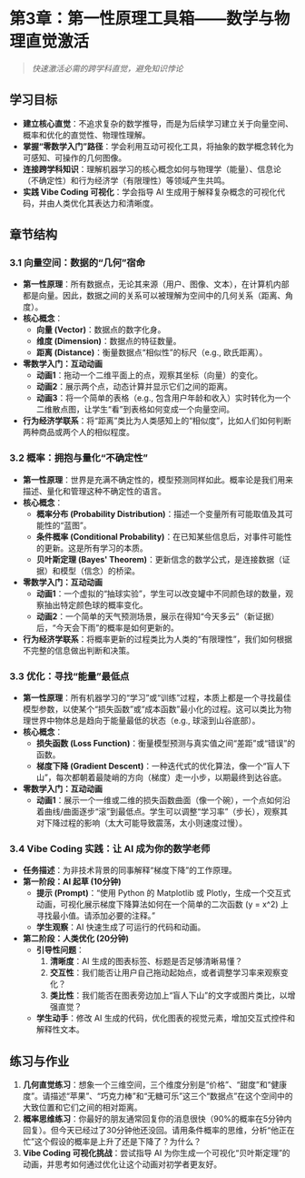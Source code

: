 # 第3章：第一性原理工具箱——数学与物理直觉激活

> *快速激活必需的跨学科直觉，避免知识悖论*

## 学习目标

- **建立核心直觉**：不追求复杂的数学推导，而是为后续学习建立关于向量空间、概率和优化的直觉性、物理性理解。
- **掌握“零数学入门”路径**：学会利用互动可视化工具，将抽象的数学概念转化为可感知、可操作的几何图像。
- **连接跨学科知识**：理解机器学习的核心概念如何与物理学（能量）、信息论（不确定性）和行为经济学（有限理性）等领域产生共鸣。
- **实践 Vibe Coding 可视化**：学会指导 AI 生成用于解释复杂概念的可视化代码，并由人类优化其表达力和清晰度。

## 章节结构

### 3.1 向量空间：数据的“几何”宿命

- **第一性原理**：所有数据点，无论其来源（用户、图像、文本），在计算机内部都是向量。因此，数据之间的关系可以被理解为空间中的几何关系（距离、角度）。
- **核心概念**：
    - **向量 (Vector)**：数据点的数字化身。
    - **维度 (Dimension)**：数据点的特征数量。
    - **距离 (Distance)**：衡量数据点“相似性”的标尺（e.g., 欧氏距离）。
- **零数学入门：互动动画**
    - **动画1**：拖动一个二维平面上的点，观察其坐标（向量）的变化。
    - **动画2**：展示两个点，动态计算并显示它们之间的距离。
    - **动画3**：将一个简单的表格（e.g., 包含用户年龄和收入）实时转化为一个二维散点图，让学生“看”到表格如何变成一个向量空间。
- **行为经济学联系**：将“距离”类比为人类感知上的“相似度”，比如人们如何判断两种商品或两个人的相似程度。

### 3.2 概率：拥抱与量化“不确定性”

- **第一性原理**：世界是充满不确定性的，模型预测同样如此。概率论是我们用来描述、量化和管理这种不确定性的语言。
- **核心概念**：
    - **概率分布 (Probability Distribution)**：描述一个变量所有可能取值及其可能性的“蓝图”。
    - **条件概率 (Conditional Probability)**：在已知某些信息后，对事件可能性的更新。这是所有学习的本质。
    - **贝叶斯定理 (Bayes' Theorem)**：更新信念的数学公式，是连接数据（证据）和模型（信念）的桥梁。
- **零数学入门：互动动画**
    - **动画1**：一个虚拟的“抽球实验”，学生可以改变罐中不同颜色球的数量，观察抽出特定颜色球的概率变化。
    - **动画2**：一个简单的天气预测场景，展示在得知“今天多云”（新证据）后，“今天会下雨”的概率是如何更新的。
- **行为经济学联系**：将概率更新的过程类比为人类的“有限理性”，我们如何根据不完整的信息做出判断和决策。

### 3.3 优化：寻找“能量”最低点

- **第一性原理**：所有机器学习的“学习”或“训练”过程，本质上都是一个寻找最佳模型参数，以使某个“损失函数”或“成本函数”最小化的过程。这可以类比为物理世界中物体总是趋向于能量最低的状态（e.g., 球滚到山谷底部）。
- **核心概念**：
    - **损失函数 (Loss Function)**：衡量模型预测与真实值之间“差距”或“错误”的函数。
    - **梯度下降 (Gradient Descent)**：一种迭代式的优化算法，像一个“盲人下山”，每次都朝着最陡峭的方向（梯度）走一小步，以期最终到达谷底。
- **零数学入门：互动动画**
    - **动画1**：展示一个一维或二维的损失函数曲面（像一个碗），一个点如何沿着曲线/曲面逐步“滚”到最低点。学生可以调整“学习率”（步长），观察其对下降过程的影响（太大可能导致震荡，太小则速度过慢）。

### 3.4 Vibe Coding 实践：让 AI 成为你的数学老师

- **任务描述**：为非技术背景的同事解释“梯度下降”的工作原理。
- **第一阶段：AI 起草 (10分钟)**
    - **提示 (Prompt)**：“使用 Python 的 Matplotlib 或 Plotly，生成一个交互式动画，可视化展示梯度下降算法如何在一个简单的二次函数 (y = x^2) 上寻找最小值。请添加必要的注释。”
    - **学生观察**：AI 快速生成了可运行的代码和动画。
- **第二阶段：人类优化 (20分钟)**
    - **引导性问题**：
        1.  **清晰度**：AI 生成的图表标签、标题是否足够清晰易懂？
        2.  **交互性**：我们能否让用户自己拖动起始点，或者调整学习率来观察变化？
        3.  **类比性**：我们能否在图表旁边加上“盲人下山”的文字或图片类比，以增强直觉？
    - **学生动手**：修改 AI 生成的代码，优化图表的视觉元素，增加交互式控件和解释性文本。

## 练习与作业

1.  **几何直觉练习**：想象一个三维空间，三个维度分别是“价格”、“甜度”和“健康度”。请描述“苹果”、“巧克力棒”和“无糖可乐”这三个“数据点”在这个空间中的大致位置和它们之间的相对距离。
2.  **概率思维练习**：你最好的朋友通常回复你的消息很快（90%的概率在5分钟内回复）。但今天已经过了30分钟他还没回。请用条件概率的思维，分析“他正在忙”这个假设的概率是上升了还是下降了？为什么？
3.  **Vibe Coding 可视化挑战**：尝试指导 AI 为你生成一个可视化“贝叶斯定理”的动画，并思考如何通过优化让这个动画对初学者更友好。
